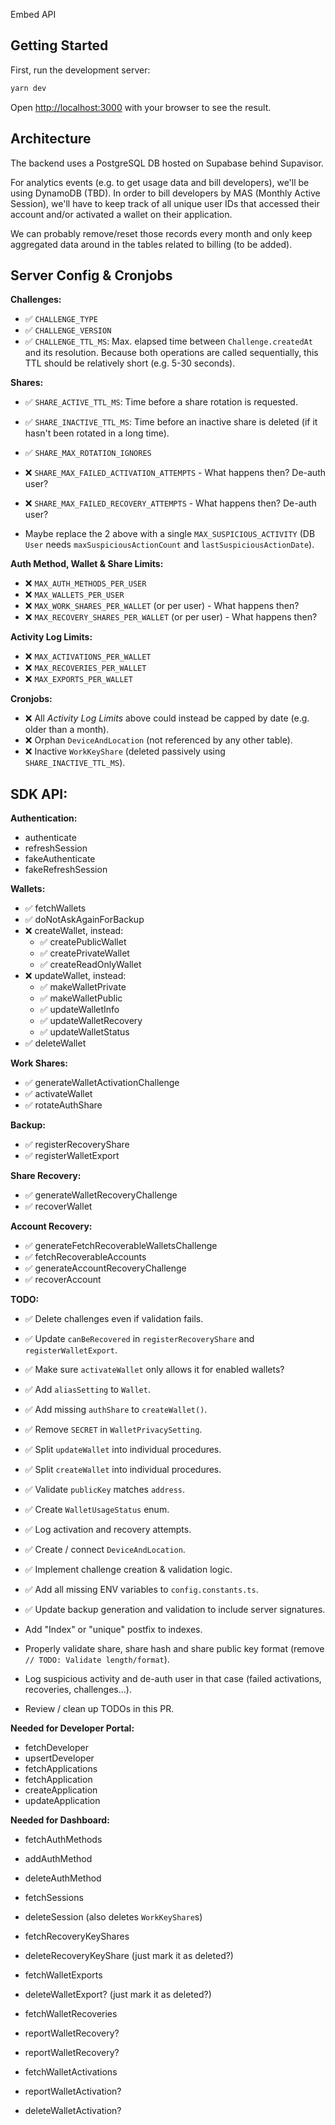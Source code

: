 Embed API

## Getting Started

First, run the development server:

```bash
yarn dev
```

Open [http://localhost:3000](http://localhost:3000) with your browser to see the result.

## Architecture

The backend uses a PostgreSQL DB hosted on Supabase behind Supavisor.

For analytics events (e.g. to get usage data and bill developers), we'll be using DynamoDB (TBD). In order to bill developers by MAS (Monthly Active Session),
we'll have to keep track of all unique user IDs that accessed their account and/or activated a wallet on their application.

We can probably remove/reset those records every month and only keep aggregated data around in the tables related to billing (to be added).

## Server Config & Cronjobs

**Challenges:**

- ✅ `CHALLENGE_TYPE`
- ✅ `CHALLENGE_VERSION`
- ✅ `CHALLENGE_TTL_MS`: Max. elapsed time between `Challenge.createdAt` and its resolution. Because both operations
  are called sequentially, this TTL should be relatively short (e.g. 5-30 seconds).

**Shares:**

- ✅ `SHARE_ACTIVE_TTL_MS`: Time before a share rotation is requested.
- ✅ `SHARE_INACTIVE_TTL_MS`: Time before an inactive share is deleted (if it hasn't been rotated in a long time).
- ✅ `SHARE_MAX_ROTATION_IGNORES`

- ❌ `SHARE_MAX_FAILED_ACTIVATION_ATTEMPTS` - What happens then? De-auth user?
- ❌ `SHARE_MAX_FAILED_RECOVERY_ATTEMPTS` - What happens then? De-auth user?
- Maybe replace the 2 above with a single `MAX_SUSPICIOUS_ACTIVITY` (DB `User` needs `maxSuspiciousActionCount` and
  `lastSuspiciousActionDate`).

**Auth Method, Wallet & Share Limits:**

- ❌ `MAX_AUTH_METHODS_PER_USER`
- ❌ `MAX_WALLETS_PER_USER`
- ❌ `MAX_WORK_SHARES_PER_WALLET` (or per user) - What happens then?
- ❌ `MAX_RECOVERY_SHARES_PER_WALLET` (or per user) - What happens then?

**Activity Log Limits:**

- ❌ `MAX_ACTIVATIONS_PER_WALLET`
- ❌ `MAX_RECOVERIES_PER_WALLET`
- ❌ `MAX_EXPORTS_PER_WALLET`

**Cronjobs:**

- ❌ All _Activity Log Limits_ above could instead be capped by date (e.g. older than a month).
- ❌ Orphan `DeviceAndLocation` (not referenced by any other table).
- ❌ Inactive `WorkKeyShare` (deleted passively using `SHARE_INACTIVE_TTL_MS`).

## SDK API:

**Authentication:**
- authenticate
- refreshSession
- fakeAuthenticate
- fakeRefreshSession

**Wallets:**
- ✅ fetchWallets
- ✅ doNotAskAgainForBackup
- ❌ createWallet, instead:
  - ✅ createPublicWallet
  - ✅ createPrivateWallet
  - ✅ createReadOnlyWallet
- ❌ updateWallet, instead:
  - ✅ makeWalletPrivate
  - ✅ makeWalletPublic
  - ✅ updateWalletInfo
  - ✅ updateWalletRecovery
  - ✅ updateWalletStatus
- ✅ deleteWallet

**Work Shares:**
- ✅ generateWalletActivationChallenge
- ✅ activateWallet
- ✅ rotateAuthShare

**Backup:**
- ✅ registerRecoveryShare
- ✅ registerWalletExport

**Share Recovery:**
- ✅ generateWalletRecoveryChallenge
- ✅ recoverWallet

**Account Recovery:**
- ✅ generateFetchRecoverableWalletsChallenge
- ✅ fetchRecoverableAccounts
- ✅ generateAccountRecoveryChallenge
- ✅ recoverAccount

**TODO:**
- ✅ Delete challenges even if validation fails.
- ✅ Update `canBeRecovered` in `registerRecoveryShare` and `registerWalletExport`.
- ✅ Make sure `activateWallet` only allows it for enabled wallets?
- ✅ Add `aliasSetting` to `Wallet`.
- ✅ Add missing `authShare` to `createWallet()`.
- ✅ Remove `SECRET` in `WalletPrivacySetting`.
- ✅ Split `updateWallet` into individual procedures.
- ✅ Split `createWallet` into individual procedures.
- ✅ Validate `publicKey` matches `address`.
- ✅ Create `WalletUsageStatus` enum.
- ✅ Log activation and recovery attempts.
- ✅ Create / connect `DeviceAndLocation`.
- ✅ Implement challenge creation & validation logic.
- ✅ Add all missing ENV variables to `config.constants.ts`.
- ✅ Update backup generation and validation to include server signatures.

- Add "Index" or "unique" postfix to indexes.
- Properly validate share, share hash and share public key format (remove `// TODO: Validate length/format`).
- Log suspicious activity and de-auth user in that case (failed activations, recoveries, challenges...).
- Review / clean up TODOs in this PR.

**Needed for Developer Portal:**

- fetchDeveloper
- upsertDeveloper
- fetchApplications
- fetchApplication
- createApplication
- updateApplication

**Needed for Dashboard:**

- fetchAuthMethods
- addAuthMethod
- deleteAuthMethod

- fetchSessions
- deleteSession (also deletes `WorkKeyShare`s)

- fetchRecoveryKeyShares
- deleteRecoveryKeyShare (just mark it as deleted?)

- fetchWalletExports
- deleteWalletExport? (just mark it as deleted?)

- fetchWalletRecoveries
- reportWalletRecovery?
- reportWalletRecovery?

- fetchWalletActivations
- reportWalletActivation?
- deleteWalletActivation?




